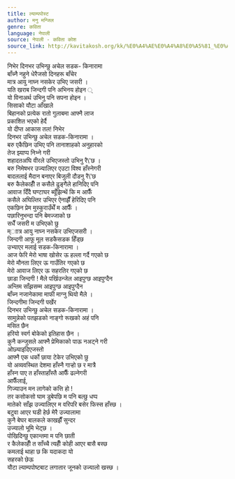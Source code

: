```yaml
---
title: ल्याम्पपोस्ट
author: मनु मन्जिल
genre: कविता
language: नेपाली
source: नेपाली - कविता कोश
source_link: http://kavitakosh.org/kk/%E0%A4%AE%E0%A4%A8%E0%A5%81_%E0%A4%AE%E0%A4%A8%E0%A5%8D%E0%A4%9C%E0%A4%BF%E0%A4%B2
---
```


निभेर दिनभर उभिन्छु अचेल सडक- किनारामा  
बाँच्नै नहुने धेरैजसो दिनहरू बाँचेर  
मात्र आयु नाघ्न नसकेर उभिए जसरी ।  
यति खराब जिन्दगी पनि अभिनय होइन ्  
यो विनाअर्थ उभिनु पनि सपना होइन ।  
सिसाको यौटा आँखाले  
बिहानको प्रत्येक रातो गुलाबमा आफ्नै लाज  
प्रकाशित भएको हेर्दै  
यो दीप्त आकास तल! निभेर  
दिनभर उभिन्छु अचेल सडक-किनारामा ।  
बरु एकैछिन उभिए पनि तानाशाहको अनुहारको  
तेज झ्याप्प निभ्ने गरी  
शहादतअघि वीरले उभिएजस्तो उभिनु रै\\'छ ।  
बरु निमेषभर उज्यालिएर एउटा विश्व हाँस्नेगरी  
बादललाई मैदान बनाएर बिजुली दौडनु रै\\'छ  
बरु कैलेकाहीँ त कसैले ढुङ्गैले हानिदिए पनि  
आवाज दिँदै घण्टाघर ब्यूँझिन्थें कि म आफैँ  
कसैले अघिल्तिर उभिएर ऐनाझैँ हेरिदिए पनि  
एकछिन प्रेम मुस्कुराउँथेँ म आफैँ ।  
पछारिनुभन्दा पनि बेमज्जाको छ  
सधैँ जसरी म उभिएको छु  
म्ाात्र आयु नाघ्न नसकेर उभिएजसरी ।  
जिन्दगी आफू मूल सडकैसडक हिँड्छ  
उभ्याएर मलाई सडक-किनारामा ।  
आज फेरि मेरो भाषा खोसेर ऊ हल्ला गर्दै गएको छ  
मेरो मौनता लिएर ऊ गाउँतिर गएको छ  
मेरो आवाज लिएर ऊ सहरतिर गएको छ  
छाडा जिन्दगी ! मैले पर्खिउन्जेल आइपुग्छ आइपुग्दैन  
अन्तिम साँझसम्म आइपुग्छ आइपुग्दैन  
बाँच्न नजानेकामा माफी माग्नु थियो मैले ।  
जिन्दगीमा जिन्दगी पर्खेर  
दिनभर उभिन्छु अचेल सडक-किनारामा ।  
सामुन्नेको पतझडको नाङ्गो रूखको अहं पनि  
मसित छैन  
हरियो स्वर्ग बोकेको इतिहास छैन ।  
कुनै कन्जुसले आफ्नै प्रेमिकाको पाऊ नअट्ने गरी  
ओछ्याइदिएजस्तो  
आफ्नै एक धर्को छाया टेकेर उभिएको छु  
यो अव्यवस्थित देशमा हाँस्नै गार्‍हो छ र मात्रै  
हाँस्न पाए त हाँस्ताहाँस्तै आफैँ ढल्नेगरी  
आफैँलाई,  
गिज्याउन मन लागेको कत्ति हो !  
तर कसोकसो घाम डुबेपछि म पनि बल्छु धप्प  
मातेको साँझ उज्यालिएर म वरिपरि बसेर फिस्स हाँस्छ ।  
बटुवा आएर घडी हेर्छ मेरै उज्यालामा  
कुनै बेघर बालकले काखझैँ सुन्दर  
उज्यालो भूमि भेट्छ ।  
पोखिदिन्छु एकान्तमा म पनि छाती  
र कैलेकाहीँ त साँच्चै त्यहीँ कोही आएर बासै बस्छ  
कमलाई थाहा छ कि यदाकदा यो  
सहरको छेऊ  
यौटा ल्याम्पपोष्टबाट लगातार जूनको उज्यालो खस्छ ।
